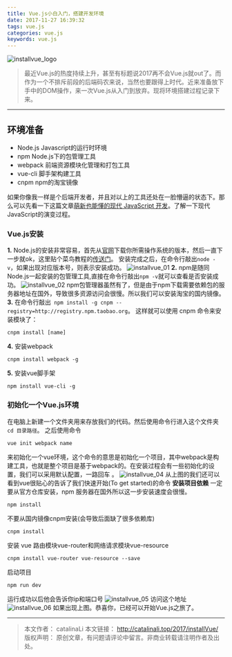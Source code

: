 ```yaml
---
title: Vue.js小白入门，搭建开发环境
date: 2017-11-27 16:39:32
tags: vue.js
categories: vue.js
keywords: vue.js
---
```

![installvue_logo](http://ou3np1yz4.bkt.clouddn.com/installvue_logo.jpg)
>最近Vue.js的热度持续上升，甚至有标题说2017再不会Vue.js就out了。而作为一个不排斥前段的后端码农来说，当然也要跟得上时代。近来准备放下手中的DOM操作，来一次Vue.js从入门到放弃。现将环境搭建过程记录下来。

---
<!--more-->

## 环境准备
- Node.js Javascript的运行时环境
- npm Node.js下的包管理工具
- webpack 前端资源模块化管理和打包工具
- vue-cli 脚手架构建工具
- cnpm  npm的淘宝镜像

如果你像我一样是个后端开发者，并且对以上的工具还处在一脸懵逼的状态下。那么可以先看一下这篇文章[萌新也能懂的现代 JavaScript 开发](https://zhuanlan.zhihu.com/p/31044340)。了解一下现代 JavaScript的演变过程。
### Vue.js安装
**1.** Node.js的安装非常容易，首先从[官网](https://nodejs.org/en/download/)下载你所需操作系统的版本，然后一直下一步就ok，这里贴个菜鸟教程的[传送门](http://www.runoob.com/nodejs/nodejs-install-setup.html)。
安装完成之后，在命令行敲出`node -v`，如果出现对应版本号，则表示安装成功。
![installvue_01](http://ou3np1yz4.bkt.clouddn.com/installvue_01.jpg)
**2.** npm是随同Node.js一起安装的包管理工具,直接在命令行敲出`npm -v`就可以查看是否安装成功。
![installvue_02](http://ou3np1yz4.bkt.clouddn.com/installvue_02.jpg)
npm包管理器虽然有了，但是由于npm下载需要依赖包的服务器地址在国外，导致很多资源访问会很慢。所以我们可以安装淘宝的国内镜像。
**3.** 在命令行敲出` npm install -g cnpm --registry=http://registry.npm.taobao.org`。
这样就可以使用 cnpm 命令来安装模块了：
```linux
cnpm install [name]
```
**4.** 安装webpack
```
cnpm install webpack -g
```
**5.** 安装vue脚手架
```
npm install vue-cli -g
```
### 初始化一个Vue.js环境
在电脑上新建一个文件夹用来存放我们的代码。然后使用命令行进入这个文件夹`cd 目录路径`。
之后使用命令
```cmd 
vue init webpack name
```
来初始化一个vue环境，这个命令的意思是初始化一个项目，其中webpack是构建工具，也就是整个项目是基于webpack的。在安装过程会有一些初始化的设置，我们可以采用默认配置，一路回车 。
![installvue_04](http://ou3np1yz4.bkt.clouddn.com/installvue_04.png)
从上图的我们还可以看到vue很贴心的告诉了我们快速开始(To get started)的命令
**安装项目依赖**
一定要从官方仓库安装，npm 服务器在国外所以这一步安装速度会很慢。
```
npm install
```
不要从国内镜像cnpm安装(会导致后面缺了很多依赖库)
```
cnpm install
```
安装 vue 路由模块vue-router和网络请求模块vue-resource
```
cnpm install vue-router vue-resource --save
```
启动项目
```
npm run dev
```
运行成功以后他会告诉你ip和端口号
![installvue_05](http://ou3np1yz4.bkt.clouddn.com/installvue_05.png)
访问这个地址
![installvue_06](http://ou3np1yz4.bkt.clouddn.com/installvue_06.png)
如果出现上图。恭喜你，已经可以开始Vue.js之旅了。

---
>本文作者： catalinaLi
本文链接： http://catalinali.top/2017/installVue/
版权声明： 原创文章，有问题请评论中留言。非商业转载请注明作者及出处。

